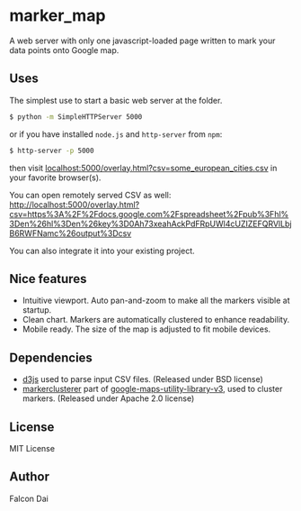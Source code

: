 marker_map
==========

A web server with only one javascript-loaded page written to mark your data points onto Google map.

Uses
----

The simplest use to start a basic web server at the folder.

``` bash
$ python -m SimpleHTTPServer 5000
```
or if you have installed `node.js` and `http-server` from `npm`:

``` bash
$ http-server -p 5000
```

then visit [localhost:5000/overlay.html?csv=some_european_cities.csv](localhost:5000/overlay.html?csv=some_european_cities.csv) in your favorite browser(s).

You can open remotely served CSV as well:
[http://localhost:5000/overlay.html?csv=https%3A%2F%2Fdocs.google.com%2Fspreadsheet%2Fpub%3Fhl%3Den%26hl%3Den%26key%3D0Ah73xeahAckPdFRpUWl4cUZIZEFQRVlLbjB6RWFNamc%26output%3Dcsv](http://localhost:5000/overlay.html?csv=https%3A%2F%2Fdocs.google.com%2Fspreadsheet%2Fpub%3Fhl%3Den%26hl%3Den%26key%3D0Ah73xeahAckPdFRpUWl4cUZIZEFQRVlLbjB6RWFNamc%26output%3Dcsv)

You can also integrate it into your existing project.

Nice features
-------------

- Intuitive viewport. Auto pan-and-zoom to make all the markers visible at startup.
- Clean chart. Markers are automatically clustered to enhance readability.
- Mobile ready. The size of the map is adjusted to fit mobile devices.

Dependencies
------------

- [d3js][1] used to parse input CSV files. (Released under BSD license)
- [markerclusterer][2] part of [google-maps-utility-library-v3][3], used to cluster markers. (Released under Apache 2.0 license)

[1]: http://d3js.org
[2]: https://code.google.com/p/google-maps-utility-library-v3/wiki/Libraries#Marker_Clusterer_Plus
[3]: https://code.google.com/p/google-maps-utility-library-v3/

License
-------

MIT License

Author
------

Falcon Dai